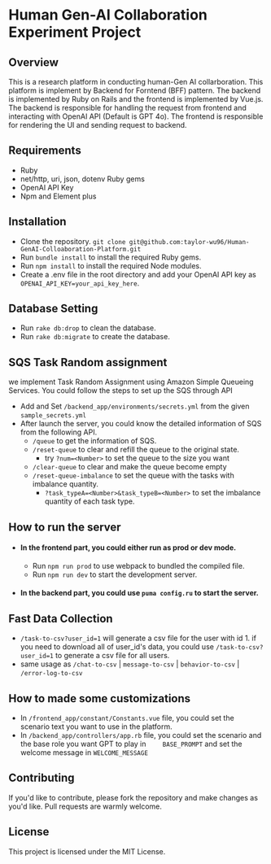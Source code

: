 # Human Gen-AI Collaboration Experiment Project

## Overview
This is a research platform in conducting human-Gen AI collarboration. This platform is implement by Backend for Forntend (BFF) pattern. The backend is implemented by Ruby on Rails and the frontend is implemented by Vue.js. The backend is responsible for handling the request from frontend and interacting with OpenAI API (Default is GPT 4o). The frontend is responsible for rendering the UI and sending request to backend.


## Requirements
- Ruby
- net/http, uri, json, dotenv Ruby gems
- OpenAI API Key
- Npm and Element plus

## Installation
- Clone the repository. `git clone git@github.com:taylor-wu96/Human-GenAI-Colloaboration-Platform.git`
- Run `bundle install` to install the required Ruby gems.
- Run `npm install` to install the required Node modules.
- Create a .env file in the root directory and add your OpenAI API key as `OPENAI_API_KEY=your_api_key_here`.

## Database Setting
- Run `rake db:drop` to clean the database.
- Run `rake db:migrate` to create the database.

## SQS Task Random assignment
we implement Task Random Assignment using Amazon Simple Queueing Services. You could follow the steps to set up the SQS through API
- Add and Set `/backend_app/environments/secrets.yml` from the given `sample_secrets.yml`
- After launch the server, you could know the detailed information of SQS from the following API.
  - `/queue` to get the information of SQS.
  - `/reset-queue` to clear and refill the queue to the original state.
    - try `?num=<Number>` to set the queue to the size you want
  - `/clear-queue` to clear and make the queue become empty
  - `/reset-queue-imbalance` to set the queue with the tasks with imbalance quantity.
    - `?task_typeA=<Number>&task_typeB=<Number>` to set the imbalance quantity of each task type.

## How to run the server
- #### In the frontend part, you could either run as prod or dev mode.
  - Run `npm run prod` to use webpack to bundled the compiled file.
  - Run `npm run dev` to start the development server.
- #### In the backend part, you could use `puma config.ru` to start the server.

## Fast Data Collection
- `/task-to-csv?user_id=1` will generate a csv file for the user with id 1. if you need to download all of user_id's data, you could use `/task-to-csv?user_id=1` to generate a csv file for all users.
- same usage as `/chat-to-csv` | `message-to-csv` | `behavior-to-csv` | `/error-log-to-csv`

## How to made some customizations

- In `/frontend_app/constant/Constants.vue` file, you could set the scenario text you want to use in the platform.
- In `/backend_app/controllers/app.rb` file, you could set the scenario and the base role you want GPT to play in `    BASE_PROMPT` and set the welcome message in `WELCOME_MESSAGE`

## Contributing
If you'd like to contribute, please fork the repository and make changes as you'd like. Pull requests are warmly welcome.

## License
This project is licensed under the MIT License.

